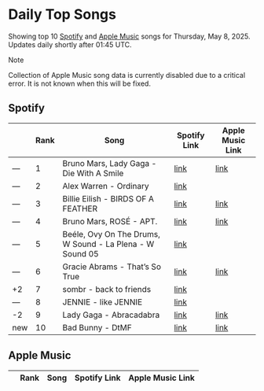 # Daily Top Songs

Showing top 10 [Spotify](#spotify) and [Apple Music](#apple-music) songs for Thursday, May 8, 2025. Updates daily shortly after 01:45 UTC.

> [!NOTE]  
> Collection of Apple Music song data is currently disabled due to a critical error. It is not known when this will be fixed.

## Spotify

|             | Rank            | Song            | Spotify Link                    | Apple Music Link                                                                             |
| ----------- | --------------- | --------------- | ------------------------------- | -------------------------------------------------------------------------------------------- |
| — | 1 | Bruno Mars, Lady Gaga \- Die With A Smile | [link](https://open.spotify.com/track/2plbrEY59IikOBgBGLjaoe) | [link](https://music.apple.com/us/song/die-with-a-smile/1762656732) |
| — | 2 | Alex Warren \- Ordinary | [link](https://open.spotify.com/track/6qqrTXSdwiJaq8SO0X2lSe) |  |
| — | 3 | Billie Eilish \- BIRDS OF A FEATHER | [link](https://open.spotify.com/track/6dOtVTDdiauQNBQEDOtlAB) | [link](https://music.apple.com/us/song/birds-of-a-feather/1739659142) |
| — | 4 | Bruno Mars, ROSÉ \- APT\. | [link](https://open.spotify.com/track/5vNRhkKd0yEAg8suGBpjeY) | [link](https://music.apple.com/us/song/apt/1773452221) |
| — | 5 | Beéle, Ovy On The Drums, W Sound \- La Plena \- W Sound 05 | [link](https://open.spotify.com/track/6iOndD4OFo7GkaDypWQIou) |  |
| — | 6 | Gracie Abrams \- That’s So True | [link](https://open.spotify.com/track/7ne4VBA60CxGM75vw0EYad) | [link](https://music.apple.com/us/song/thats-so-true/1773474483) |
| +2 | 7 | sombr \- back to friends | [link](https://open.spotify.com/track/0FTmksd2dxiE5e3rWyJXs6) |  |
| — | 8 | JENNIE \- like JENNIE | [link](https://open.spotify.com/track/0fK7ie6XwGxQTIkpFoWkd1) |  |
| -2 | 9 | Lady Gaga \- Abracadabra | [link](https://open.spotify.com/track/5ZLUm9eab8y3tqQ1OhQSHI) | [link](https://music.apple.com/us/song/abracadabra/1792667005) |
| new | 10 | Bad Bunny \- DtMF | [link](https://open.spotify.com/track/3sK8wGT43QFpWrvNQsrQya) | [link](https://music.apple.com/us/song/dtmf/1787023936) |

## Apple Music

|             | Rank            | Song            | Spotify Link                    | Apple Music Link                   |
| ----------- | --------------- | --------------- | ------------------------------- | ---------------------------------- |
